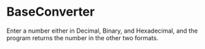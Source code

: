 # BaseConverter

Enter a number either in Decimal, Binary, and Hexadecimal, and the program returns the number in the other two formats.
